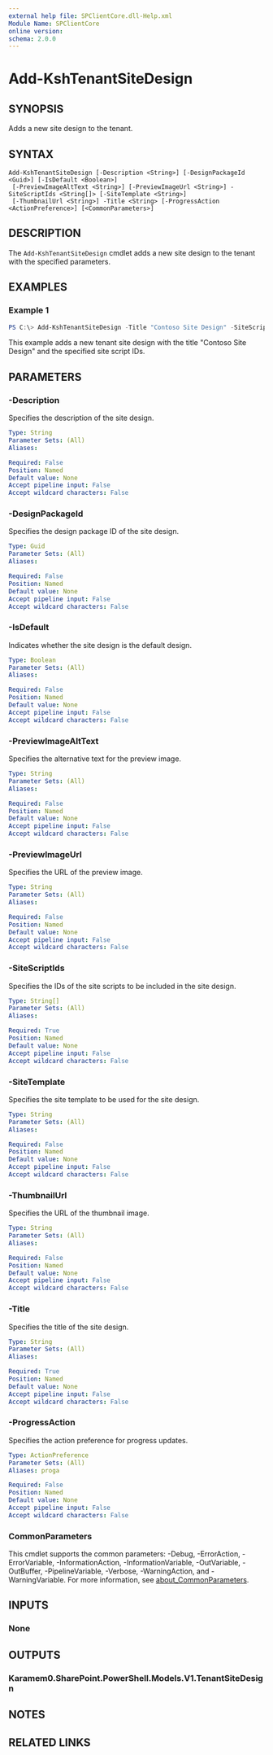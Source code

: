 ```yaml
---
external help file: SPClientCore.dll-Help.xml
Module Name: SPClientCore
online version:
schema: 2.0.0
---
```


# Add-KshTenantSiteDesign

## SYNOPSIS
Adds a new site design to the tenant.

## SYNTAX

```
Add-KshTenantSiteDesign [-Description <String>] [-DesignPackageId <Guid>] [-IsDefault <Boolean>]
 [-PreviewImageAltText <String>] [-PreviewImageUrl <String>] -SiteScriptIds <String[]> [-SiteTemplate <String>]
 [-ThumbnailUrl <String>] -Title <String> [-ProgressAction <ActionPreference>] [<CommonParameters>]
```

## DESCRIPTION
The `Add-KshTenantSiteDesign` cmdlet adds a new site design to the tenant with the specified parameters.

## EXAMPLES

### Example 1
```powershell
PS C:\> Add-KshTenantSiteDesign -Title "Contoso Site Design" -SiteScriptIds "12345678-1234-1234-1234-1234567890ab" -Description "A site design for Contoso"
```

This example adds a new tenant site design with the title "Contoso Site Design" and the specified site script IDs.

## PARAMETERS

### -Description
Specifies the description of the site design.

```yaml
Type: String
Parameter Sets: (All)
Aliases:

Required: False
Position: Named
Default value: None
Accept pipeline input: False
Accept wildcard characters: False
```

### -DesignPackageId
Specifies the design package ID of the site design.

```yaml
Type: Guid
Parameter Sets: (All)
Aliases:

Required: False
Position: Named
Default value: None
Accept pipeline input: False
Accept wildcard characters: False
```

### -IsDefault
Indicates whether the site design is the default design.

```yaml
Type: Boolean
Parameter Sets: (All)
Aliases:

Required: False
Position: Named
Default value: None
Accept pipeline input: False
Accept wildcard characters: False
```

### -PreviewImageAltText
Specifies the alternative text for the preview image.

```yaml
Type: String
Parameter Sets: (All)
Aliases:

Required: False
Position: Named
Default value: None
Accept pipeline input: False
Accept wildcard characters: False
```

### -PreviewImageUrl
Specifies the URL of the preview image.

```yaml
Type: String
Parameter Sets: (All)
Aliases:

Required: False
Position: Named
Default value: None
Accept pipeline input: False
Accept wildcard characters: False
```

### -SiteScriptIds
Specifies the IDs of the site scripts to be included in the site design.

```yaml
Type: String[]
Parameter Sets: (All)
Aliases:

Required: True
Position: Named
Default value: None
Accept pipeline input: False
Accept wildcard characters: False
```

### -SiteTemplate
Specifies the site template to be used for the site design.

```yaml
Type: String
Parameter Sets: (All)
Aliases:

Required: False
Position: Named
Default value: None
Accept pipeline input: False
Accept wildcard characters: False
```

### -ThumbnailUrl
Specifies the URL of the thumbnail image.

```yaml
Type: String
Parameter Sets: (All)
Aliases:

Required: False
Position: Named
Default value: None
Accept pipeline input: False
Accept wildcard characters: False
```

### -Title
Specifies the title of the site design.

```yaml
Type: String
Parameter Sets: (All)
Aliases:

Required: True
Position: Named
Default value: None
Accept pipeline input: False
Accept wildcard characters: False
```

### -ProgressAction
Specifies the action preference for progress updates.

```yaml
Type: ActionPreference
Parameter Sets: (All)
Aliases: proga

Required: False
Position: Named
Default value: None
Accept pipeline input: False
Accept wildcard characters: False
```

### CommonParameters
This cmdlet supports the common parameters: -Debug, -ErrorAction, -ErrorVariable, -InformationAction, -InformationVariable, -OutVariable, -OutBuffer, -PipelineVariable, -Verbose, -WarningAction, and -WarningVariable. For more information, see [about_CommonParameters](http://go.microsoft.com/fwlink/?LinkID=113216).

## INPUTS

### None
## OUTPUTS

### Karamem0.SharePoint.PowerShell.Models.V1.TenantSiteDesign
## NOTES

## RELATED LINKS

